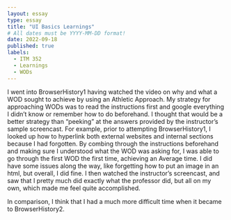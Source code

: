 ```yaml
---
layout: essay
type: essay
title: "UI Basics Learnings"
# All dates must be YYYY-MM-DD format!
date: 2022-09-18
published: true
labels:
  - ITM 352
  - Learnings
  - WODs
---
```


I went into BrowserHistory1 having watched the video on why and what a WOD sought to achieve by using an Athletic Approach. My strategy for approaching WODs was to read the instructions first and google everything I didn’t know or remember how to do beforehand. I thought that would be a better strategy than “peeking” at the answers provided by the instructor’s sample screencast. For example, prior to attempting BrowserHistory1, I looked up how to hyperlink both external websites and internal sections because I had forgotten. By combing through the instructions beforehand and making sure I understood what the WOD was asking for, I was able to go through the first WOD the first time, achieving an Average time. I did have some issues along the way, like forgetting how to put an image in an html, but overall, I did fine. I then watched the instructor’s screencast, and saw that I pretty much did exactly what the professor did, but all on my own, which made me feel quite accomplished.

In comparison, I think that I had a much more difficult time when it became to BrowserHistory2.
